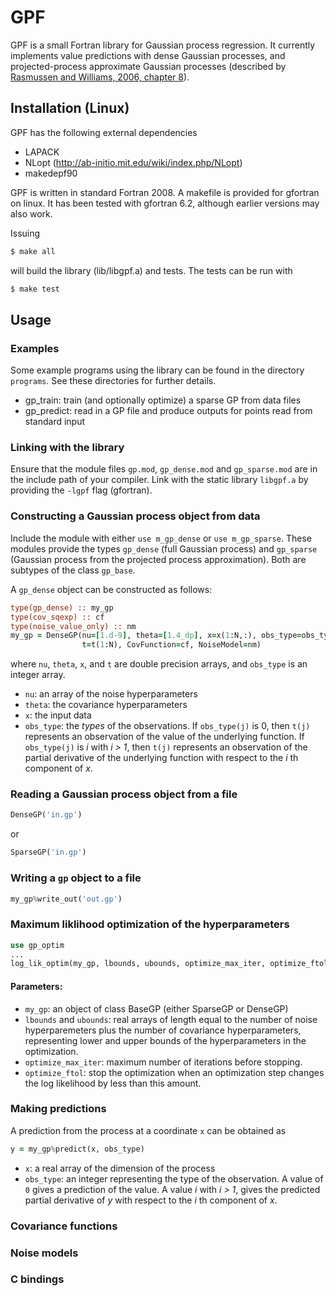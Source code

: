 # GPF

GPF is a small Fortran library for Gaussian process regression.  It currently
implements value predictions with dense Gaussian processes, and projected-process
approximate Gaussian processes (described by [Rasmussen and Williams, 2006, chapter 8](http://www.gaussianprocess.org/gpml/chapters/RW8.pdf)).

## Installation (Linux)

GPF has the following external dependencies

* LAPACK
* NLopt (http://ab-initio.mit.edu/wiki/index.php/NLopt)
* makedepf90

GPF is written in standard Fortran 2008.  A makefile is provided for gfortran on linux. 
It has been tested with gfortran 6.2, although earlier versions may also work.

Issuing
```sh
$ make all
```
will build the library (lib/libgpf.a) and tests.  The tests can be run with
```sh
$ make test
```

## Usage

### Examples

Some example programs using the library can be found in the directory `programs`.  See these 
directories for further details.
* gp_train: train (and optionally optimize) a sparse GP from data files
* gp_predict: read in a GP file and produce outputs for points read from standard input

### Linking with the library
Ensure that the module files `gp.mod`, `gp_dense.mod` and `gp_sparse.mod` are in the
include path of your compiler.  Link with the static library `libgpf.a` by providing 
the `-lgpf` flag (gfortran).

### Constructing a Gaussian process object from data
Include the module with either `use m_gp_dense` or `use m_gp_sparse`. These modules provide 
the types `gp_dense` (full Gaussian process) and `gp_sparse` (Gaussian process from the 
projected process approximation).  Both are subtypes of the class `gp_base`.

A `gp_dense` object can be constructed as follows:
```f90
type(gp_dense) :: my_gp
type(cov_sqexp) :: cf
type(noise_value_only) :: nm
my_gp = DenseGP(nu=[1.d-9], theta=[1.4_dp], x=x(1:N,:), obs_type=obs_type(1:N), 
                t=t(1:N), CovFunction=cf, NoiseModel=nm)
```
where `nu`, `theta`, `x`, and `t` are double precision arrays, and `obs_type` is an integer array.
* `nu`: an array of the noise hyperparameters
* `theta`: the covariance hyperparameters
* `x`: the input data
* `obs_type`: the _types_ of the observations. If `obs_type(j)` is 0, then `t(j)` represents
an observation of the value of the underlying function.  If `obs_type(j)` is _i_ with _i > 1_, then `t(j)`
represents an observation of the partial derivative of the underlying function with respect to the
_i_ th component of _x_.

### Reading a Gaussian process object from a file

```f90
DenseGP('in.gp')
```
or
```f90
SparseGP('in.gp')
```

### Writing a `gp` object to a file

```f90
my_gp%write_out('out.gp')
```

### Maximum liklihood optimization of the hyperparameters

```f90
use gp_optim
...
log_lik_optim(my_gp, lbounds, ubounds, optimize_max_iter, optimize_ftol)
```
#### Parameters:
* `my_gp`: an object of class BaseGP (either SparseGP or DenseGP)
* `lbounds` and `ubounds`: real arrays of length equal to the number of noise hyperparemeters
plus the number of covariance hyperparameters, representing lower and upper bounds of
the hyperparameters in the optimization.
* `optimize_max_iter`: maximum number of iterations before stopping.
* `optimize_ftol`: stop the optimization when an optimization step changes the log likelihood by less than this amount.

### Making predictions

A prediction from the process at a coordinate `x` can be obtained as
```f90
y = my_gp%predict(x, obs_type)
```
* `x`: a real array of the dimension of the process
* `obs_type`: an integer representing the type of the observation. A value of `0` gives a prediction of the value.
A value _i_ with _i > 1_, gives the predicted partial derivative of _y_ with respect to the _i_ th component of _x_.

### Covariance functions

### Noise models

### C bindings





